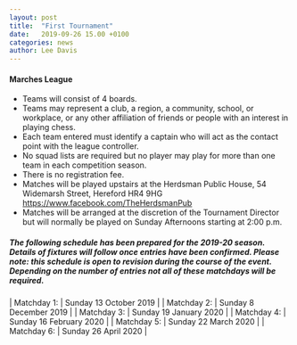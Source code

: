 ```yaml
---
layout: post
title:  "First Tournament"
date:   2019-09-26 15.00 +0100
categories: news
author: Lee Davis
---
```


#### Marches League‭ 
  * Teams will consist of‭ ‬4‭ ‬boards.
  * Teams may represent a club,‭ ‬a region,‭ ‬a community,‭ ‬school,‭ ‬or workplace,‭ ‬or any other affiliation of friends or people with an interest in playing chess.
  * Each team entered must identify a captain who will act as the contact point with the league controller.
  * No squad lists are required but no player may play for more than one team in each competition season.‭ 
  * There is no registration fee.‭ 
  * Matches will be played upstairs at the Herdsman Public House,‭ ‬54‭ ‬Widemarsh Street,‭ ‬Hereford HR4‭ ‬9HG‭ ‬<https://www.facebook.com/TheHerdsmanPub>
  * Matches will be arranged at the discretion of the Tournament Director but will normally be played on Sunday Afternoons starting at‭ ‬2:00‭ ‬p.m.

##### The following schedule has been prepared for the‭ ‬2019-20‭ ‬season.‭  ‬Details of fixtures will follow once entries have been confirmed.‭  ‬Please note:‭ ‬this schedule is open to revision during the course of the event.‭  ‬Depending on the number of entries not all of these matchdays will be required.

| Matchday‭ ‬1: |‭ ‬Sunday‭ ‬13‭ ‬October‭ ‬2019 |
| Matchday‭ ‬2: |‭ ‬Sunday‭ ‬8‭ ‬December‭ ‬2019 |
| Matchday‭ ‬3: |‭ ‬Sunday‭ ‬19‭ ‬January‭ ‬2020 |
| Matchday‭ ‬4:‭ | ‬Sunday‭ ‬16‭ ‬February‭ ‬2020 |
| Matchday‭ ‬5:‭ ‬| Sunday‭ ‬22‭ ‬March‭ ‬2020 |
| Matchday‭ ‬6:‭ ‬| Sunday‭ ‬26‭ ‬April‭ ‬2020 |

